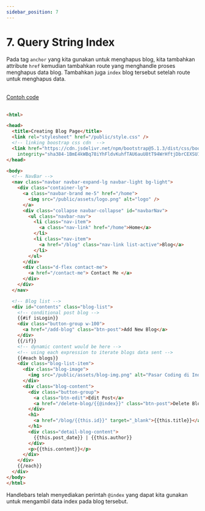 ```yaml
---
sidebar_position: 7
---
```


# 7. Query String Index

Pada tag `anchor` yang kita gunakan untuk menghapus blog, kita tambahkan attribute `href` kemudian tambahkan route yang menghandle proses menghapus data blog. Tambahkan juga `index` blog tersebut setelah route untuk menghapus data.

<br />

<a class="btn-example-code" href="https://github.com/demo-dumbways/ebook-code-result-chapter-2/tree/day3-6.query-string-index">
Contoh code
</a>

<br />
<br />

```html {52} title=blog.hbs
<html>

<head>
  <title>Creating Blog Page</title>
  <link rel="stylesheet" href="/public/style.css" />
  <!-- linking boostrap css cdn  -->
  <link href="https://cdn.jsdelivr.net/npm/bootstrap@5.1.3/dist/css/bootstrap.min.css" rel="stylesheet"
    integrity="sha384-1BmE4kWBq78iYhFldvKuhfTAU6auU8tT94WrHftjDbrCEXSU1oBoqyl2QvZ6jIW3" crossorigin="anonymous">
</head>

<body>
  <!-- NavBar -->
  <nav class="navbar navbar-expand-lg navbar-light bg-light">
    <div class="container-lg">
      <a class="navbar-brand me-5" href="/home">
        <img src="/public/assets/logo.png" alt="logo" />
      </a>
      <div class="collapse navbar-collapse" id="navbarNav">
        <ul class="navbar-nav">
          <li class="nav-item">
            <a class="nav-link" href="/home">Home</a>
          </li>
          <li class="nav-item">
            <a href="/blog" class="nav-link list-active">Blog</a>
          </li>
        </ul>
      </div>
      <div class="d-flex contact-me">
        <a href="/contact-me"> Contact Me </a>
      </div>
    </div>
  </nav>

  <!-- Blog list -->
  <div id="contents" class="blog-list">
    <!-- conditional post blog -->
    {{#if isLogin}}
    <div class="button-group w-100">
      <a href="/add-blog" class="btn-post">Add New Blog</a>
    </div>
    {{/if}}
    <!-- dynamic content would be here -->
    <!-- using each expression to iterate blogs data sent -->
    {{#each blogs}}
    <div class="blog-list-item">
      <div class="blog-image">
        <img src="/public/assets/blog-img.png" alt="Pasar Coding di Indonesia Dinilai Masih Menjanjikan" />
      </div>
      <div class="blog-content">
        <div class="button-group">
          <a class="btn-edit">Edit Post</a>
          <a href="/delete-blog/{{@index}}" class="btn-post">Delete Blog</a>
        </div>
        <h1>
          <a href="/blog/{{this.id}}" target="_blank">{{this.title}}</a>
        </h1>
        <div class="detail-blog-content">
          {{this.post_date}} | {{this.author}}
        </div>
        <p>{{this.content}}</p>
      </div>
    </div>
    {{/each}}
  </div>
</body>
</html>
```

Handlebars telah menyediakan perintah `@index` yang dapat kita gunakan untuk mengambil data index pada blog tersebut.
